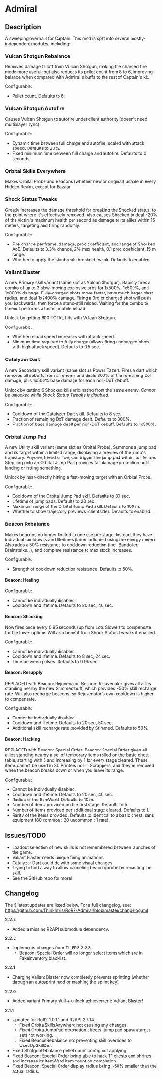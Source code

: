 # Admiral

## Description

A sweeping overhaul for Captain. This mod is split into several mostly-independent modules, including:

### Vulcan Shotgun Rebalance

Removes damage falloff from Vulcan Shotgun, making the charged fire mode more useful; but also reduces its pellet count from 8 to 6, improving balance when compared with Admiral's buffs to the rest of Captain's kit.

Configurable:
- Pellet count. Defaults to 6.

### Vulcan Shotgun Autofire

Causes Vulcan Shotgun to autofire under client authority (doesn't need multiplayer sync).

Configurable:
- Dynamic time between full charge and autofire, scaled with attack speed. Defaults to 20%.
- Fixed minimum time between full charge and autofire. Defaults to 0 seconds.

### Orbital Skills Everywhere

Makes Orbital Probe and Beacons (whether new or original) usable in every Hidden Realm, except for Bazaar.

### Shock Status Tweaks

Greatly increases the damage threshold for breaking the Shocked status, to the point where it's effectively removed. Also causes Shocked to deal ~20% of the victim's maximum health per second as damage to its allies within 15 meters, targeting and firing randomly.

Configurable:
- Fire chance per frame, damage, proc coefficient, and range of Shocked AoE. Defaults to 3.3% chance, 2% max health, 0.1 proc coefficient, 15 m range.
- Whether to apply the stunbreak threshold tweak. Defaults to enabled.

### Valiant Blaster

A new Primary skill variant (same slot as Vulcan Shotgun). Rapidly fires a combo of up to 3 slow-moving explosive orbs for 1x500%, 1x500%, and 1x800% damage. Fully-charged shots move faster, have much larger blast radius, and deal 1x2400% damage. Firing a 3rd or charged shot will push you backwards, then force a stand-still reload. Waiting for the combo to timeout performs a faster, mobile reload.

Unlock by getting 600 TOTAL hits with Vulcan Shotgun.

Configurable:
- Whether reload speed increases with attack speed.
- Minimum time required to fully charge (allows firing uncharged shots with high attack speed). Defaults to 0.5 sec.

### Catalyzer Dart

A new Secondary skill variant (same slot as Power Tazer). Fires a dart which removes all debuffs from an enemy and deals 300% of the remaining DoT damage, plus 1x500% base damage for each non-DoT debuff.

Unlock by getting 6 Shocked kills originating from the same enemy. *Cannot be unlocked while Shock Status Tweaks is disabled*.

Configurable:
- Cooldown of the Catalyzer Dart skill. Defaults to 8 sec.
- Fraction of remaining DoT damage dealt. Defaults to 300%.
- Fraction of base damage dealt per non-DoT debuff. Defaults to 1x500%.

### Orbital Jump Pad

A new Utility skill variant (same slot as Orbital Probe). Summons a jump pad and its target within a limited range, displaying a preview of the jump's trajectory. Anyone, friend or foe, can trigger the jump pad within its lifetime. Stepping onto an Orbital Jump Pad provides fall damage protection until landing or hitting something.

Unlock by near-directly hitting a fast-moving target with an Orbital Probe.

Configurable:
- Cooldown of the Orbital Jump Pad skill. Defaults to 30 sec.
- Lifetime of jump pads. Defaults to 20 sec.
- Maximum range of the Orbital Jump Pad skill. Defaults to 100 m.
- Whether to show trajectory previews (clientside). Defaults to enabled.

### Beacon Rebalance

Makes beacons no longer limited to one use per stage. Instead, they have individual cooldowns and lifetimes (latter indicated using the energy meter). Also adds a 50% resistance to cooldown reduction (incl. Bandolier, Brainstalks...), and complete resistance to max stock increases.

Configurable:
- Strength of cooldown reduction resistance. Defaults to 50%.

#### Beacon: Healing

Configurable:
- Cannot be individually disabled.
- Cooldown and lifetime. Defaults to 20 sec, 40 sec.

#### Beacon: Shocking

Now fires once every 0.95 seconds (up from Lots Slower) to compensate for the lower uptime. Will also benefit from Shock Status Tweaks if enabled.

Configurable:
- Cannot be individually disabled.
- Cooldown and lifetime. Defaults to 8 sec, 24 sec.
- Time between pulses. Defaults to 0.95 sec.

#### Beacon: Resupply

REPLACED with Beacon: Rejuvenator. Beacon: Rejuvenator gives all allies standing nearby the new Stimmed buff, which provides +50% skill recharge rate. Will also recharge beacons, so Rejuvenator's own cooldown is higher to compensate.

Configurable:
- Cannot be individually disabled.
- Cooldown and lifetime. Defaults to 20 sec, 50 sec.
- Additional skill recharge rate provided by Stimmed. Defaults to 50%.

#### Beacon: Hacking

REPLACED with Beacon: Special Order. Beacon: Special Order gives all allies standing nearby a set of temporary items rolled on the basic chest table, starting with 5 and increasing by 1 for every stage cleared. These items cannot be used in 3D Printers nor in Scrappers, and they're removed when the beacon breaks down or when you leave its range.

Configurable:
- Cannot be individually disabled.
- Cooldown and lifetime. Defaults to 20 sec, 40 sec.
- Radius of the ItemWard. Defaults to 10 m.
- Number of items provided on the first stage. Defaults to 5.
- Number of items provided per additional stage cleared. Defaults to 1.
- Rarity of the items provided. Defaults to identical to a basic chest, sans equipment (80 common : 20 uncommon : 1 rare).

## Issues/TODO

- Loadout selection of new skills is not remembered between launches of the game.
- Valiant Blaster needs unique firing animations.
- Catalyzer Dart could do with some visual changes.
- Trying to find a way to allow canceling beacon/probe by recasting the skill.
- See the GitHub repo for more!

## Changelog

The 5 latest updates are listed below. For a full changelog, see: https://github.com/ThinkInvis/RoR2-Admiral/blob/master/changelog.md

**2.2.3**

- Added a missing R2API submodule dependency.

**2.2.2**

- Implements changes from TILER2 2.2.3.
	- Beacon: Special Order will no longer select items which are in FakeInventory.blacklist.

**2.2.1**

- Charging Valiant Blaster now completely prevents sprinting (whether through an autosprint mod or mashing the sprint key).

**2.2.0**

- Added variant Primary skill + unlock achievement: Valiant Blaster!

**2.1.1**

- Updated for RoR2 1.0.1.1 and R2API 2.5.14.
	- Fixed OrbitalSkillsAnywhere not causing any changes.
	- Fixed OrbitalJumpPad detonation effects (jump pad spawn/target set) not working.
	- Fixed BeaconRebalance not preventing skill overrides to UsedUpSkillDef.
- Fixed ShotgunRebalance pellet count config not applying.
- Fixed Beacon: Special Order being able to hack T1 chests and shrines and increase its ItemWard item count on completion.
- Fixed Beacon: Special Order display radius being ~50% smaller than the actual radius.